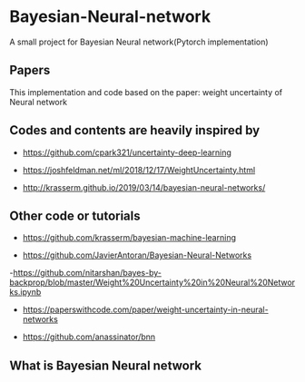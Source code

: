 # Bayesian-Neural-network
A small project for Bayesian Neural network(Pytorch implementation)

## Papers
This implementation and code based on the paper: weight uncertainty of Neural network
## Codes and contents are heavily inspired by
- https://github.com/cpark321/uncertainty-deep-learning

- https://joshfeldman.net/ml/2018/12/17/WeightUncertainty.html

- http://krasserm.github.io/2019/03/14/bayesian-neural-networks/

## Other code or tutorials
- https://github.com/krasserm/bayesian-machine-learning

- https://github.com/JavierAntoran/Bayesian-Neural-Networks

-https://github.com/nitarshan/bayes-by-backprop/blob/master/Weight%20Uncertainty%20in%20Neural%20Networks.ipynb

- https://paperswithcode.com/paper/weight-uncertainty-in-neural-networks

- https://github.com/anassinator/bnn

## What is Bayesian Neural network
